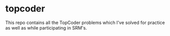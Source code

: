 topcoder
========

This repo contains all the TopCoder problems which I've solved for practice as well as while participating in SRM's.
